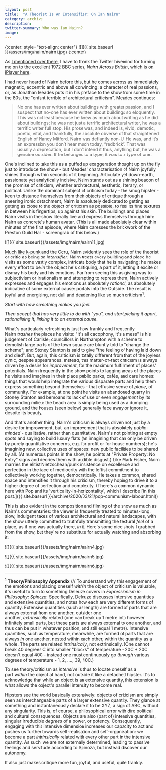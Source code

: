 ```yaml
---
layout: post
title:  "A Theorist Is An Intensifier: On Ian Nairn"
category: archive
description:
twitter-summary: Who was Ian Nairn?
image:
---
```


{:center: style="text-align: center"}
![]({{ site.baseurl }}/assets/img/nairn/nairn1.jpg)
{:center}

As [I mentioned over there](https://twitter.com/anarchoccruism/status/1242848628315762688), I have to thank the Twitter hivemind for turning me on to the excellent 1972 BBC series, *Nairn Across Britain*, which is [on iPlayer here](https://www.bbc.co.uk/iplayer/episode/p01rn270/nairn-across-britain-1-from-london-to-lancashire).

I had never heard of Nairn before this, but he comes across as immediately magnetic, eccentric and above all convincing: a character of real passions, or, as Jonathan Meades puts it in his preface to the show from some time in the 80s, the "enfant terrible of architectural criticism". Meades continues:

<!--description-->

> No one has ever written about buildings with greater passion, and I suspect that no-one has ever written about buildings so eloquently. This was not least because he knew as much about writing as he did about buildings; he was not just a terrific architectural writer, he was a terrific writer full stop. His prose was, and indeed is, vivid, demotic, poetic, vital, and thankfully, the absolute obverse of that straightened English of Nancy Mitford. Nairn was defiantly non-U. He was, and it’s an expression you don’t hear much today, “redbrick”. That was usually a deprecation, but I don’t intend it thus, anything but, he was a genuine outsider. If he belonged to a type, it was to a type of one.

One's inclined to take this as a puffed up exaggeration thought up on the fly just to introduce the show - but Meades' characterisation of Nairn joyfully shines through within seconds of it beginning. Articulate yet down-earth, passionate yet analytically incisive, Nairn stands out as a shining beacon of the promise of criticism, whether architectural, aesthetic, literary, or political. Unlike the dominant subject of criticism today - the smug hipster - keen to distance themselves from their objects of critique through a sneering ironic detachment, Nairn is absolutely dedicated to getting as getting as close to the object of criticism as possible, to feel its fine textures in between his fingertips, up against his skin. The buildings and places Nairn visits in the show literally live and express themselves through him: Nairn as concrete's human avatar. (This is all made absolutely clear within minutes of the first episode, where Nairn caresses the brickwork of the Preston Guild Hall - screengrab of this below.)

![]({{ site.baseurl }}/assets/img/nairn/nairn11.jpg)

[Much like k-punk](http://k-punk.abstractdynamics.org/archives/005358.html) and the Ccru, Nairn evidently sees the role of the theorist or critic as being *an intensifier*. Nairn treats every building and place he visits as some vastly complex, intricate body that he is navigating; he makes every effort to be *in* the object he's critiquing, a part of it, letting it excite or dismay his body and his emotions. Far from seeing this as giving way to subjectivism or irrationalism and attempting to repress them, Nairn actively expresses and engages his emotions as absolutely *rational*, as absolutely indicative of some external cause: portals into the Outside. The result is joyful and energising, not dull and deadening like so much criticism<sup>1</sup>.

*Start with how something makes you feel.*

*Then accept that has very little to do with "you", and start picking it apart, rationalising it, linking it to an external cause.*

What's particularly refreshing is just how frankly and frequently Nairn *trashes* the places he visits: "it's all cacophony, it's a mess" is his judgement of Carlisle; councillors in Northampton with a scheme to  demolish large parts of the town square are bluntly told to "change the scheme"; and Stoney Stanton is said to give "the feeling of having laid down and died". But, again, this criticism is totally different from that of the joyless cynic, despite appearances. Instead, this matter-of-fact criticism is always driven by a desire for *improvement*, for the maximum fulfillment of places' potentials. Nairn frequently in the show points to lagging areas of the places he visits and imagines in their place public parks, cafés, and care homes: things that would help integrate the various disparate parts and help them express something beyond themselves - that effusive sense of *place*, of community. For example, at one point he visits an abandoned quarry in Stoney Stanton and bemoans its lack of use or even *engagement* by its surrounding milieu: the beach area is simply being used as a dumping ground, and the houses (seen below) generally face away or ignore it, despite its beauty.


And that's another thing: Nairn's criticism is always driven not just by a desire for improvement, but  an improvement that is absolutely *public-minded* - qualitative, rather than quantitative. Nairn's not pointing at empty spots and saying to build luxury flats (an imagining that can only be driven by purely quantitative concerns, e.g. for profit or for house numbers); he's imagining new, collective uses of spaces: new public facilities to be shared by all. (At numerous points in the show, he points at "Private Property: No Entry" signs and decries them with audible disgust.) Like Mark Fisher, Nairn marries the elitist Nietzschean/punk insistence on excellence and perfection in the face of mediocrity with the leftist commitment to collectively working together, democratically. He takes a common, shared space and intensifies it through his criticism, thereby hoping to drive it to a higher degree of perfection and complexity. (There's a common dynamic here with Pop and its 'verticality-in-horizontality', which I describe [in this post.]({{ site.baseurl }}/archive/2020/03/21/pop-communism-labour.html))

This is also evident in the composition and filming of the show as much as Nairn's commentaries: the viewer is frequently treated to minutes-long, slow, indulgent takes of various architectural and natural landscapes, with the show utterly committed to truthfully transmitting the textural *feel* of a place, as if one was actually there, *in* it. Here's some nice shots I grabbed from the show, but they're no substitute for actually watching and absorbing it:

![]({{ site.baseurl }}/assets/img/nairn/nairn4.jpg)

![]({{ site.baseurl }}/assets/img/nairn/nairn5.jpg)

![]({{ site.baseurl }}/assets/img/nairn/nairn6.jpg)


-------

<sup>1</sup>  **Theory/Philosophy Appendix** /// To understand why this engagement of the emotions and placing oneself *within* the object of criticism is valuable, it's useful to turn to something Deleuze covers in *Expressionism in Philosophy: Spinoza.* Specifically, Deleuze discusses intensive quantities and extensive quantities, and notes how each are very different forms of quantity. Extensive quantities (such as length) are formed of parts that are always external from one another, outsider one another, *extrinsically* related (one can break up 1 metre into however infinitely small parts, but these parts are always external to one another, and thus can be put in whatever position, and still equal 1 metre). Intensive quantities, such as temperature, meanwhile, are formed of parts that are always *in* one another, nested within each other, within the quantity as a whole. The parts are related *intrinsically*, not extrinsically. (One cannot break 40 degrees C into smaller "blocks" of temperature - 20C + 20C doesn't equal 40C - instead one must continuously go *through* various degrees of temperature - 1, 2, ...., 39, 40C.)

To see theory/criticism as *intensive* is thus to locate oneself as a part *within* the object at hand, not outside it like a detached hipster. It's to acknowledge that while an object is an extensive quantity, this extension is what allows the object's parallel intensity to become real.

Hipsters see the world basically extensively: objects of criticism are simply seen as interchangeable parts of a larger extensive quantity. They glance at something and instantaneously declare it to be XYZ, a sign of ABC, without any singularity. This is, of course, a philosophical error with dire political and cultural consequences. Objects are also (part of) intensive quantities, singular irreducible *degrees* of a power, or potency. Consequently, engaging with this intensive dimension increases our capacity to act and pushes us further towards self-realisation and self-organisation: we become a part *intrinsically* related with every other part in the intensive quantity. As such, we are not externally determined, leading to passive feelings and servitude according to Spinoza, but instead discover our autonomy.

It also just makes critique more fun, joyful, and useful, quite frankly.
